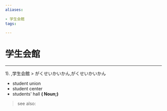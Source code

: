 ```yaml
---
aliases:
    
- 学生会館
tags:
    
---
```


# 学生会館
---
1).
,学生会館 > がくせいかいかん,がくせいかいかん

- student union
- student center
- students' hall
**( Noun;)**
> see also: 
            